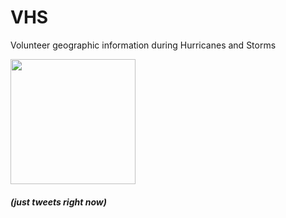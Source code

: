 # VHS
Volunteer geographic information during Hurricanes and Storms

<img src="https://github.com/ebgoldstein/VHS/blob/master/VHS.jpg" width="200">


##### (just tweets right now)
